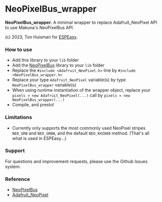 # NeoPixelBus_wrapper

**NeoPixelBus_wrapper**: A minimal wrapper to replace Adafruit_NeoPixel API to use Makuna's NeoPixelBus API.

(c) 2023, Ton Huisman for [ESPEasy](https://github.com/letscontrolit/ESPEasy).

### How to use

- Add this library to your `lib` folder
- Add the [NeoPixelBus](https://github.com/Makuna/NeoPixelBus) library to your `lib` folder
- Replace the `#include <Adafruit_NeoPixel.h>` line by `#include <NeoPixelBus_wrapper.h>`
- Replace your type `Adafruit_NeoPixel` variable(s) by type `NeoPixelBus_wrapper` variable(s)
- When using runtime instantiation of the wrapper object, replace your `pixels = new Adafruit_NeoPixel(...)` call by `pixels = new NeoPixelBus_wrapper(...)`
- Compile, and presto!

### Limitations

- Currently only supports the most commonly used NeoPixel stripes `NEO_GRB` and `NEO_GRBW`, and the default `NEO_KHZ800` method. (That's all what is used in ESPEasy...)

### Support

For questions and improvement requests, please use the Github Issues system.

### Reference

- [NeoPixelBus](https://github.com/Makuna/NeoPixelBus)
- [Adafruit_NeoPixel](https://github.com/adafruit/Adafruit_NeoPixel)